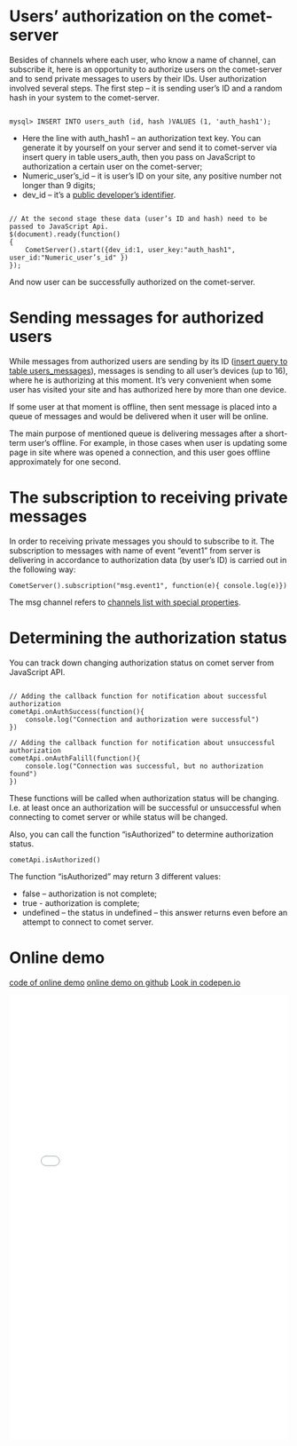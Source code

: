 
# Users’ authorization on the comet-server

Besides of channels where each user, who know a name of channel, can subscribe it, here is an opportunity to authorize users on the comet-server and to send private messages to users by their IDs.  User authorization involved several steps. The first step – it is sending user’s ID and a random hash in your system to the comet-server.


```

mysql> INSERT INTO users_auth (id, hash )VALUES (1, 'auth_hash1');

```

  * Here the line with auth_hash1 – an authorization text key. You can generate it by yourself on your server and send it to comet-server via insert query in table users_auth, then you pass on JavaScript to authorization a certain user on the comet-server;
  * Numeric_user’s_id – it is user’s ID on your site, any positive number not longer than 9 digits;
  * dev_id – it’s a [public developer’s identifier](/docs/API/Connection%20settings).

```

// At the second stage these data (user’s ID and hash) need to be passed to JavaScript Api.
$(document).ready(function()
{
    CometServer().start({dev_id:1, user_key:"auth_hash1", user_id:"Numeric_user’s_id" })
});

```

And now user can be successfully authorized on the comet-server.

# Sending messages for authorized users

While messages from authorized users are sending by its ID ([insert query to table users_messages](/docs/API/CometQL/CometQL%20API)), messages is sending to all user’s devices (up to 16), where he is authorizing at this moment. It’s very convenient when some user has visited your site and has authorized here by more than one device.
  
If some user at that moment is offline, then sent message is placed into a queue of messages and would be delivered when it user will be online.

The main purpose of mentioned queue is delivering messages after a short-term user’s offline. For example, in those cases when user is updating some page in site where was opened a connection, and this user goes offline approximately for one second.

# The subscription to receiving private messages
In order to receiving private messages you should to subscribe to it. The subscription to messages with name of event “event1” from server is delivering in accordance to authorization data (by user’s ID) is carried out in the following way:

```
CometServer().subscription("msg.event1", function(e){ console.log(e)})
```


The msg channel refers to [channels list with special properties](/docs/API/Reserved%20channel%20names).

# Determining the authorization status

You can track down changing authorization status on comet server from JavaScript API.

```

// Adding the callback function for notification about successful authorization
cometApi.onAuthSuccess(function(){
    console.log("Connection and authorization were successful")
})

// Adding the callback function for notification about unsuccessful authorization
cometApi.onAuthFalill(function(){
    console.log("Connection was successful, but no authorization found")
})

```

These functions will be called when authorization status will be changing. I.e. at least once an authorization will be successful or unsuccessful when connecting to comet server or while status will be changed. 

Also, you can call the function “isAuthorized” to determine authorization status.

```
cometApi.isAuthorized()
```

The function “isAuthorized” may return 3 different values: 
  * false – authorization is not complete;
  * true - authorization is complete;
  * undefined – the status in undefined – this answer returns even before an attempt to connect to comet server.

# Online demo

[code of online demo](https://github.com/CppComet/auth-example) [online demo on github](https://cppcomet.github.io/auth-example/index.html) [Look in codepen.io](https://codepen.io/Levhav/pen/XaWLra)

<html>
<iframe height='800' scrolling='no' title='CppComet auth chat example' src='//codepen.io/Levhav/embed/XaWLra/?height=265&theme-id=dark&default-tab=js,result&embed-version=2' frameborder='no' allowtransparency='true' allowfullscreen='true' style='width: 100%;'>See the Pen <a href='https://codepen.io/Levhav/pen/XaWLra/'>CppComet auth chat example</a> by Trapenok Victor (<a href='https://codepen.io/Levhav'>@Levhav</a>) on <a href='https://codepen.io'>CodePen</a>.
</iframe>
</html>